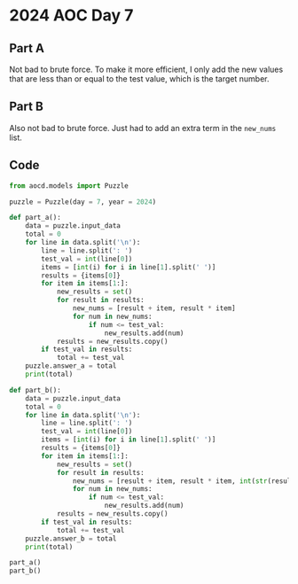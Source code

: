 # 2024 AOC Day 7

## Part A

Not bad to brute force. To make it more efficient, I only add the new values that are less than or equal to the test value, which is the target number.

## Part B

Also not bad to brute force. Just had to add an extra term in the `new_nums` list. 

## Code
```python
from aocd.models import Puzzle

puzzle = Puzzle(day = 7, year = 2024)

def part_a():
    data = puzzle.input_data
    total = 0
    for line in data.split('\n'):
        line = line.split(': ')
        test_val = int(line[0])
        items = [int(i) for i in line[1].split(' ')]
        results = {items[0]}
        for item in items[1:]:
            new_results = set()
            for result in results:
                new_nums = [result + item, result * item]
                for num in new_nums:
                    if num <= test_val:
                        new_results.add(num)
            results = new_results.copy()
        if test_val in results:
            total += test_val
    puzzle.answer_a = total
    print(total)

def part_b():
    data = puzzle.input_data
    total = 0
    for line in data.split('\n'):
        line = line.split(': ')
        test_val = int(line[0])
        items = [int(i) for i in line[1].split(' ')]
        results = {items[0]}
        for item in items[1:]:
            new_results = set()
            for result in results:
                new_nums = [result + item, result * item, int(str(result) + str(item))]
                for num in new_nums:
                    if num <= test_val:
                        new_results.add(num)
            results = new_results.copy()
        if test_val in results:
            total += test_val
    puzzle.answer_b = total
    print(total)

part_a()
part_b()    
```